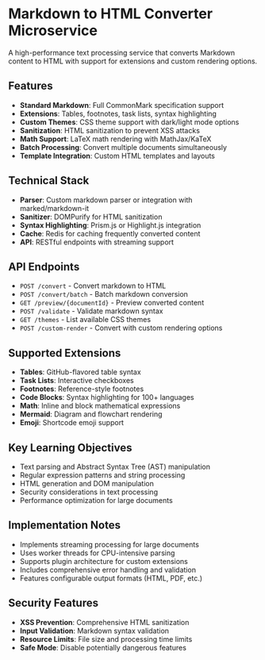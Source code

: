 # Markdown to HTML Converter Microservice

A high-performance text processing service that converts Markdown content to HTML with support for extensions and custom rendering options.

## Features

- **Standard Markdown**: Full CommonMark specification support
- **Extensions**: Tables, footnotes, task lists, syntax highlighting
- **Custom Themes**: CSS theme support with dark/light mode options
- **Sanitization**: HTML sanitization to prevent XSS attacks
- **Math Support**: LaTeX math rendering with MathJax/KaTeX
- **Batch Processing**: Convert multiple documents simultaneously
- **Template Integration**: Custom HTML templates and layouts

## Technical Stack

- **Parser**: Custom markdown parser or integration with marked/markdown-it
- **Sanitizer**: DOMPurify for HTML sanitization
- **Syntax Highlighting**: Prism.js or Highlight.js integration
- **Cache**: Redis for caching frequently converted content
- **API**: RESTful endpoints with streaming support

## API Endpoints

- `POST /convert` - Convert markdown to HTML
- `POST /convert/batch` - Batch markdown conversion
- `GET /preview/{documentId}` - Preview converted content
- `POST /validate` - Validate markdown syntax
- `GET /themes` - List available CSS themes
- `POST /custom-render` - Convert with custom rendering options

## Supported Extensions

- **Tables**: GitHub-flavored table syntax
- **Task Lists**: Interactive checkboxes
- **Footnotes**: Reference-style footnotes
- **Code Blocks**: Syntax highlighting for 100+ languages
- **Math**: Inline and block mathematical expressions
- **Mermaid**: Diagram and flowchart rendering
- **Emoji**: Shortcode emoji support

## Key Learning Objectives

- Text parsing and Abstract Syntax Tree (AST) manipulation
- Regular expression patterns and string processing
- HTML generation and DOM manipulation
- Security considerations in text processing
- Performance optimization for large documents

## Implementation Notes

- Implements streaming processing for large documents
- Uses worker threads for CPU-intensive parsing
- Supports plugin architecture for custom extensions
- Includes comprehensive error handling and validation
- Features configurable output formats (HTML, PDF, etc.)

## Security Features

- **XSS Prevention**: Comprehensive HTML sanitization
- **Input Validation**: Markdown syntax validation
- **Resource Limits**: File size and processing time limits
- **Safe Mode**: Disable potentially dangerous features 